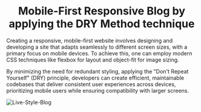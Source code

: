 <h1 align="center">Mobile-First Responsive Blog by applying the DRY Method technique</h1>

Creating a responsive, mobile-first website involves designing and developing a site that adapts seamlessly to different screen sizes, with a primary focus on mobile devices. To achieve this, one can employ modern CSS techniques like flexbox for layout and object-fit for image sizing. 

By minimizing the need for redundant styling, applying the "Don't Repeat Yourself" (DRY) principle, developers can create efficient, maintainable codebases that deliver consistent user experiences across devices, prioritizing mobile users while ensuring compatibility with larger screens.

![Live-Style-Blog](https://github.com/codePerfectionista/Live-Style-Blog/assets/26823180/b7feb6d0-3aa0-4b8c-9b27-7e3f21e9df25)


